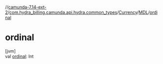 //[camunda-7.14-ext-2](../../../../index.md)/[com.hydra_billing.camunda.api.hydra.common_types](../../index.md)/[Currency](../index.md)/[MDL](index.md)/[ordinal](ordinal.md)

# ordinal

[jvm]\
val [ordinal](ordinal.md): Int

